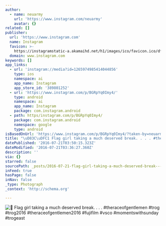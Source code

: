 ```yaml
---
author:
  - name: neuarmy
    url: 'https://www.instagram.com/neuarmy'
    avatar: {}
related: []
publisher:
  url: 'https://www.instagram.com'
  name: Instagram
  favicon: >-
    https://instagramstatic-a.akamaihd.net/h1/images/ico/favicon.ico/dfa85bb1fd63.ico
  domain: www.instagram.com
keywords: []
app_links:
  - url: 'instagram://media?id=1265974985414044856'
    type: ios
    namespace: ai
    app_name: Instagram
    app_store_id: '389801252'
  - url: 'https://www.instagram.com/p/BGRpYq0Imy4/'
    type: android
    namespace: ai
    app_name: Instagram
    package: com.instagram.android
  - path: https/instagram.com/p/BGRpYq0Imy4/
    package: com.instagram.android
    namespace: google
    type: android
isBasedOnUrl: 'https://www.instagram.com/p/BGRpYq0Imy4/?taken-by=neuarmy'
title: "\uD83C\uDFC1 Flag girl taking a much deserved break. . . . #theraceofgentlemen #trog #trog2016 #theraceofgentlemen2016 #fujifilm #vsco #momentswithsunday #trogeast"
datePublished: '2016-07-21T03:50:15.323Z'
dateModified: '2016-07-21T03:36:27.360Z'
description: ''
via: {}
starred: false
sourcePath: _posts/2016-07-21-flag-girl-taking-a-much-deserved-break----theraceofg.md
inFeed: true
hasPage: false
inNav: false
_type: Photograph
_context: 'http://schema.org'

---
```

![ Flag girl taking a much deserved break. . . . #theraceofgentlemen #trog #trog2016 #theraceofgentlemen2016 #fujifilm #vsco #momentswithsunday #trogeast](https://scontent.cdninstagram.com/t51.2885-15/s640x640/sh0.08/e35/13402329_1032993593447618_1469204753_n.jpg?ig_cache_key=MTI2NTk3NDk4NTQxNDA0NDg1Ng%3D%3D.2)